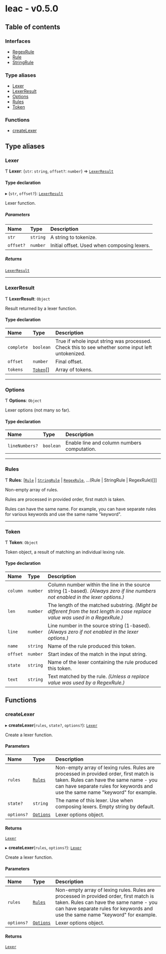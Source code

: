 # leac - v0.5.0

## Table of contents

### Interfaces

- [RegexRule](interfaces/RegexRule.md)
- [Rule](interfaces/Rule.md)
- [StringRule](interfaces/StringRule.md)

### Type aliases

- [Lexer](index.md#lexer)
- [LexerResult](index.md#lexerresult)
- [Options](index.md#options)
- [Rules](index.md#rules)
- [Token](index.md#token)

### Functions

- [createLexer](index.md#createlexer)

## Type aliases

### Lexer

Ƭ **Lexer**: (`str`: `string`, `offset?`: `number`) => [`LexerResult`](index.md#lexerresult)

#### Type declaration

▸ (`str`, `offset?`): [`LexerResult`](index.md#lexerresult)

Lexer function.

##### Parameters

| Name | Type | Description |
| :------ | :------ | :------ |
| `str` | `string` | A string to tokenize. |
| `offset?` | `number` | Initial offset. Used when composing lexers. |

##### Returns

[`LexerResult`](index.md#lexerresult)

___

### LexerResult

Ƭ **LexerResult**: `Object`

Result returned by a lexer function.

#### Type declaration

| Name | Type | Description |
| :------ | :------ | :------ |
| `complete` | `boolean` | True if whole input string was processed.  Check this to see whether some input left untokenized. |
| `offset` | `number` | Final offset. |
| `tokens` | [`Token`](index.md#token)[] | Array of tokens. |

___

### Options

Ƭ **Options**: `Object`

Lexer options (not many so far).

#### Type declaration

| Name | Type | Description |
| :------ | :------ | :------ |
| `lineNumbers?` | `boolean` | Enable line and column numbers computation. |

___

### Rules

Ƭ **Rules**: [[`Rule`](interfaces/Rule.md) \| [`StringRule`](interfaces/StringRule.md) \| [`RegexRule`](interfaces/RegexRule.md), ...(Rule \| StringRule \| RegexRule)[]]

Non-empty array of rules.

Rules are processed in provided order, first match is taken.

Rules can have the same name. For example, you can have
separate rules for various keywords and use the same name "keyword".

___

### Token

Ƭ **Token**: `Object`

Token object, a result of matching an individual lexing rule.

#### Type declaration

| Name | Type | Description |
| :------ | :------ | :------ |
| `column` | `number` | Column number within the line in the source string (1-based).  _(Always zero if line numbers not enabled in the lexer options.)_ |
| `len` | `number` | The length of the matched substring.  _(Might be different from the text length in case replace value was used in a RegexRule.)_ |
| `line` | `number` | Line number in the source string (1-based).  _(Always zero if not enabled in the lexer options.)_ |
| `name` | `string` | Name of the rule produced this token. |
| `offset` | `number` | Start index of the match in the input string. |
| `state` | `string` | Name of the lexer containing the rule produced this token. |
| `text` | `string` | Text matched by the rule. _(Unless a replace value was used by a RegexRule.)_ |

## Functions

### createLexer

▸ **createLexer**(`rules`, `state?`, `options?`): [`Lexer`](index.md#lexer)

Create a lexer function.

#### Parameters

| Name | Type | Description |
| :------ | :------ | :------ |
| `rules` | [`Rules`](index.md#rules) | Non-empty array of lexing rules.  Rules are processed in provided order, first match is taken.  Rules can have the same name - you can have separate rules for keywords and use the same name "keyword" for example. |
| `state?` | `string` | The name of this lexer. Use when composing lexers. Empty string by default. |
| `options?` | [`Options`](index.md#options) | Lexer options object. |

#### Returns

[`Lexer`](index.md#lexer)

▸ **createLexer**(`rules`, `options?`): [`Lexer`](index.md#lexer)

Create a lexer function.

#### Parameters

| Name | Type | Description |
| :------ | :------ | :------ |
| `rules` | [`Rules`](index.md#rules) | Non-empty array of lexing rules.  Rules are processed in provided order, first match is taken.  Rules can have the same name - you can have separate rules for keywords and use the same name "keyword" for example. |
| `options?` | [`Options`](index.md#options) | Lexer options object. |

#### Returns

[`Lexer`](index.md#lexer)
